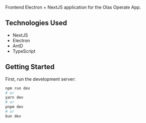 Frontend Electron + NextJS application for the Olas Operate App.

## Technologies Used
- NextJS
- Electron
- AntD
- TypeScript


## Getting Started

First, run the development server:

```bash
npm run dev
# or
yarn dev
# or
pnpm dev
# or
bun dev
```



